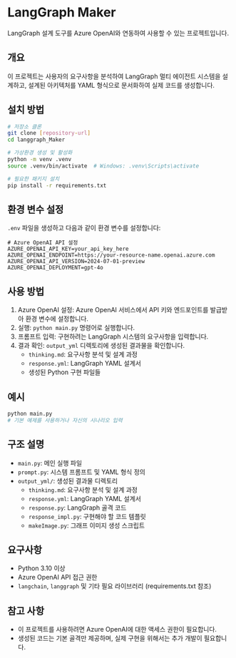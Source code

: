 # LangGraph Maker

LangGraph 설계 도구를 Azure OpenAI와 연동하여 사용할 수 있는 프로젝트입니다.

## 개요

이 프로젝트는 사용자의 요구사항을 분석하여 LangGraph 멀티 에이전트 시스템을 설계하고, 설계된 아키텍처를 YAML 형식으로 문서화하여 실제 코드를 생성합니다.

## 설치 방법

```bash
# 저장소 클론
git clone [repository-url]
cd langgraph_Maker

# 가상환경 생성 및 활성화
python -m venv .venv
source .venv/bin/activate  # Windows: .venv\Scripts\activate

# 필요한 패키지 설치
pip install -r requirements.txt
```

## 환경 변수 설정

`.env` 파일을 생성하고 다음과 같이 환경 변수를 설정합니다:

```
# Azure OpenAI API 설정
AZURE_OPENAI_API_KEY=your_api_key_here
AZURE_OPENAI_ENDPOINT=https://your-resource-name.openai.azure.com
AZURE_OPENAI_API_VERSION=2024-07-01-preview
AZURE_OPENAI_DEPLOYMENT=gpt-4o
```

## 사용 방법

1. Azure OpenAI 설정: Azure OpenAI 서비스에서 API 키와 엔드포인트를 발급받아 환경 변수에 설정합니다.
2. 실행: `python main.py` 명령어로 실행합니다.
3. 프롬프트 입력: 구현하려는 LangGraph 시스템의 요구사항을 입력합니다.
4. 결과 확인: `output_yml` 디렉토리에 생성된 결과물을 확인합니다.
   - `thinking.md`: 요구사항 분석 및 설계 과정
   - `response.yml`: LangGraph YAML 설계서
   - 생성된 Python 구현 파일들

## 예시

```bash
python main.py
# 기본 예제를 사용하거나 자신의 시나리오 입력
```

## 구조 설명

- `main.py`: 메인 실행 파일
- `prompt.py`: 시스템 프롬프트 및 YAML 형식 정의
- `output_yml/`: 생성된 결과물 디렉토리
  - `thinking.md`: 요구사항 분석 및 설계 과정
  - `response.yml`: LangGraph YAML 설계서
  - `response.py`: LangGraph 골격 코드
  - `response_impl.py`: 구현해야 할 코드 템플릿
  - `makeImage.py`: 그래프 이미지 생성 스크립트

## 요구사항

- Python 3.10 이상
- Azure OpenAI API 접근 권한
- `langchain`, `langgraph` 및 기타 필요 라이브러리 (requirements.txt 참조)

## 참고 사항

- 이 프로젝트를 사용하려면 Azure OpenAI에 대한 액세스 권한이 필요합니다.
- 생성된 코드는 기본 골격만 제공하며, 실제 구현을 위해서는 추가 개발이 필요합니다.
